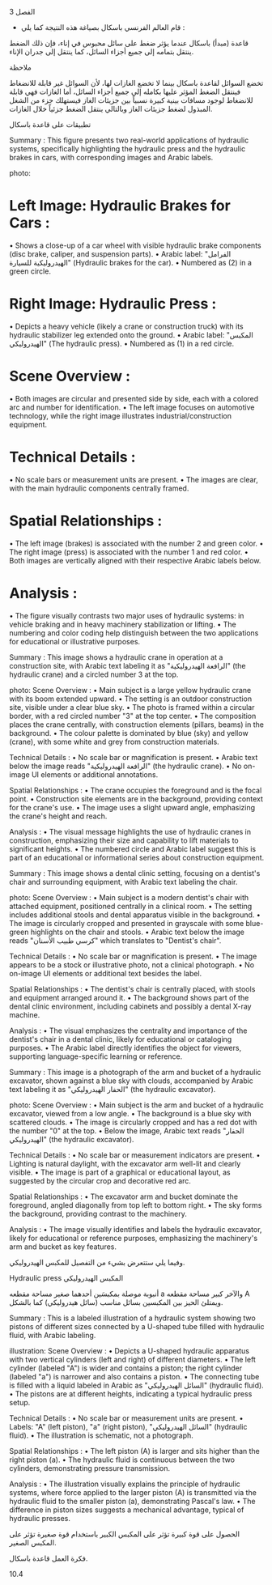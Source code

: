 3
الفصل <!-- text, from page 0 (l=0.852,t=0.033,r=0.925,b=0.074), with ID c279546c-30f8-4195-aaf2-5d3ee37abd18 -->

* قام العالم الفرنسي باسكال بصياغة هذه النتيجة كما يلي : <!-- text, from page 0 (l=0.462,t=0.087,r=0.931,b=0.113), with ID 8ef89740-6a6a-402a-b215-b303a10ee2f1 -->

قاعدة (مبدأ) باسكال
عندما يؤثر ضغط على سائل محبوس في إناء، فإن ذلك الضغط ينتقل بتمامه إلى جميع أجزاء السائل، كما ينتقل إلى جدران الإناء. <!-- text, from page 0 (l=0.071,t=0.118,r=0.928,b=0.194), with ID 873f38ee-67b7-4dc0-9d76-ed0490fdc344 -->

ملاحظة

تخضع السوائل لقاعدة باسكال بينما لا تخضع الغازات لها،
لأن السوائل غير قابلة للانضغاط فينتقل الضغط المؤثر عليها بكامله إلى جميع أجزاء السائل، أما الغازات فهي قابلة للانضغاط لوجود مسافات بينية كبيرة نسبياً بين جزيئات الغاز فيستهلك جزء من الشغل المبذول لضغط جزيئات الغاز وبالتالي ينتقل الضغط جزئياً خلال الغازات. <!-- text, from page 0 (l=0.071,t=0.208,r=0.940,b=0.345), with ID 20d062d7-ce7b-49fb-8e66-96c73ac971b3 -->

تطبيقات على قاعدة باسكال <!-- text, from page 0 (l=0.616,t=0.360,r=0.930,b=0.400), with ID e06886ca-3cff-49a8-9820-7d6353b721c5 -->

Summary : This figure presents two real-world applications of hydraulic systems, specifically highlighting the hydraulic press and the hydraulic brakes in cars, with corresponding images and Arabic labels.

photo:
# Left Image: Hydraulic Brakes for Cars :
  • Shows a close-up of a car wheel with visible hydraulic brake components (disc brake, caliper, and suspension parts).
  • Arabic label: "الفرامل الهيدروليكية للسيارة" (Hydraulic brakes for the car).
  • Numbered as (2) in a green circle.

# Right Image: Hydraulic Press :
  • Depicts a heavy vehicle (likely a crane or construction truck) with its hydraulic stabilizer leg extended onto the ground.
  • Arabic label: "المكبس الهيدروليكي" (The hydraulic press).
  • Numbered as (1) in a red circle.

# Scene Overview :
  • Both images are circular and presented side by side, each with a colored arc and number for identification.
  • The left image focuses on automotive technology, while the right image illustrates industrial/construction equipment.

# Technical Details :
  • No scale bars or measurement units are present.
  • The images are clear, with the main hydraulic components centrally framed.

# Spatial Relationships :
  • The left image (brakes) is associated with the number 2 and green color.
  • The right image (press) is associated with the number 1 and red color.
  • Both images are vertically aligned with their respective Arabic labels below.

# Analysis :
  • The figure visually contrasts two major uses of hydraulic systems: in vehicle braking and in heavy machinery stabilization or lifting.
  • The numbering and color coding help distinguish between the two applications for educational or illustrative purposes. <!-- figure, from page 0 (l=0.579,t=0.406,r=0.921,b=0.585), with ID 0677553a-8008-4f0d-8910-b8058b75252d -->

Summary : This image shows a hydraulic crane in operation at a construction site, with Arabic text labeling it as "الرافعة الهيدروليكية" (the hydraulic crane) and a circled number 3 at the top.

photo:
Scene Overview :
  • Main subject is a large yellow hydraulic crane with its boom extended upward.
  • The setting is an outdoor construction site, visible under a clear blue sky.
  • The photo is framed within a circular border, with a red circled number "3" at the top center.
  • The composition places the crane centrally, with construction elements (pillars, beams) in the background.
  • The colour palette is dominated by blue (sky) and yellow (crane), with some white and grey from construction materials.

Technical Details :
  • No scale bar or magnification is present.
  • Arabic text below the image reads "الرافعة الهيدروليكية" (the hydraulic crane).
  • No on-image UI elements or additional annotations.

Spatial Relationships :
  • The crane occupies the foreground and is the focal point.
  • Construction site elements are in the background, providing context for the crane's use.
  • The image uses a slight upward angle, emphasizing the crane's height and reach.

Analysis :
  • The visual message highlights the use of hydraulic cranes in construction, emphasizing their size and capability to lift materials to significant heights.
  • The numbered circle and Arabic label suggest this is part of an educational or informational series about construction equipment. <!-- figure, from page 0 (l=0.410,t=0.409,r=0.588,b=0.579), with ID bac14fab-7010-46bc-a054-0b50d2c516ab -->

Summary : This image shows a dental clinic setting, focusing on a dentist's chair and surrounding equipment, with Arabic text labeling the chair.

photo:
Scene Overview :
  • Main subject is a modern dentist's chair with attached equipment, positioned centrally in a clinical room.
  • The setting includes additional stools and dental apparatus visible in the background.
  • The image is circularly cropped and presented in grayscale with some blue-green highlights on the chair and stools.
  • Arabic text below the image reads "كرسي طبيب الأسنان" which translates to "Dentist's chair".

Technical Details :
  • No scale bar or magnification is present.
  • The image appears to be a stock or illustrative photo, not a clinical photograph.
  • No on-image UI elements or additional text besides the label.

Spatial Relationships :
  • The dentist's chair is centrally placed, with stools and equipment arranged around it.
  • The background shows part of the dental clinic environment, including cabinets and possibly a dental X-ray machine.

Analysis :
  • The visual emphasizes the centrality and importance of the dentist's chair in a dental clinic, likely for educational or cataloging purposes.
  • The Arabic label directly identifies the object for viewers, supporting language-specific learning or reference. <!-- figure, from page 0 (l=0.247,t=0.406,r=0.414,b=0.584), with ID ddd6109f-49eb-4ec1-9ef8-cac3a5115abf -->

Summary : This image is a photograph of the arm and bucket of a hydraulic excavator, shown against a blue sky with clouds, accompanied by Arabic text labeling it as "الحفار الهيدروليكي" (the hydraulic excavator).

photo:
Scene Overview :
  • Main subject is the arm and bucket of a hydraulic excavator, viewed from a low angle.
  • The background is a blue sky with scattered clouds.
  • The image is circularly cropped and has a red dot with the number "0" at the top.
  • Below the image, Arabic text reads "الحفار الهيدروليكي" (the hydraulic excavator).

Technical Details :
  • No scale bar or measurement indicators are present.
  • Lighting is natural daylight, with the excavator arm well-lit and clearly visible.
  • The image is part of a graphical or educational layout, as suggested by the circular crop and decorative red arc.

Spatial Relationships :
  • The excavator arm and bucket dominate the foreground, angled diagonally from top left to bottom right.
  • The sky forms the background, providing contrast to the machinery.

Analysis :
  • The image visually identifies and labels the hydraulic excavator, likely for educational or reference purposes, emphasizing the machinery's arm and bucket as key features. <!-- figure, from page 0 (l=0.071,t=0.408,r=0.253,b=0.581), with ID d81c6161-d837-48d7-aebc-89a282e4b445 -->

وفيما يلي ستتعرض بشيء من التفصيل للمكبس الهيدروليكي. <!-- text, from page 0 (l=0.438,t=0.595,r=0.931,b=0.625), with ID bf0121a9-b5b1-4707-830a-a912d9af3432 -->

Hydraulic press المكبس الهيدروليكي <!-- text, from page 0 (l=0.513,t=0.635,r=0.931,b=0.670), with ID 7d305c04-2b95-47ca-ac3d-1b1af60e97cd -->

أنبوبة موصلة بمكبسَين أحدهما صغير مساحة مقطعه a والآخر كبير مساحة مقطعه A ويمتلئ الحيز بين المكبسين بسائل مناسب (سائل هيدروليكي) كما بالشكل. <!-- text, from page 0 (l=0.405,t=0.676,r=0.949,b=0.781), with ID e0f6e274-93e9-4343-b398-c5b984a7dbd5 -->

Summary : This is a labeled illustration of a hydraulic system showing two pistons of different sizes connected by a U-shaped tube filled with hydraulic fluid, with Arabic labeling.

illustration:
Scene Overview :
  • Depicts a U-shaped hydraulic apparatus with two vertical cylinders (left and right) of different diameters.
  • The left cylinder (labeled "A") is wider and contains a piston; the right cylinder (labeled "a") is narrower and also contains a piston.
  • The connecting tube is filled with a liquid labeled in Arabic as "السائل الهيدروليكي" (hydraulic fluid).
  • The pistons are at different heights, indicating a typical hydraulic press setup.

Technical Details :
  • No scale bar or measurement units are present.
  • Labels: "A" (left piston), "a" (right piston), "السائل الهيدروليكي" (hydraulic fluid).
  • The illustration is schematic, not a photograph.

Spatial Relationships :
  • The left piston (A) is larger and sits higher than the right piston (a).
  • The hydraulic fluid is continuous between the two cylinders, demonstrating pressure transmission.

Analysis :
  • The illustration visually explains the principle of hydraulic systems, where force applied to the larger piston (A) is transmitted via the hydraulic fluid to the smaller piston (a), demonstrating Pascal's law.
  • The difference in piston sizes suggests a mechanical advantage, typical of hydraulic presses. <!-- figure, from page 0 (l=0.075,t=0.659,r=0.344,b=0.773), with ID c668acf2-6f8b-4ae6-b2b9-1e3fb2c32013 -->

الحصول على قوة كبيرة تؤثر على المكبس الكبير باستخدام قوة صغيرة تؤثر على المكبس الصغير. <!-- text, from page 0 (l=0.135,t=0.785,r=0.952,b=0.842), with ID 92ecca7c-5f8f-4b93-ac2c-477c88021b82 -->

فكرة العمل
قاعدة باسكال. <!-- text, from page 0 (l=0.752,t=0.854,r=0.947,b=0.896), with ID c390478d-f816-4e15-9a56-e8132efa4556 -->

$10.4$ <!-- marginalia, from page 0 (l=0.869,t=0.921,r=0.923,b=0.950), with ID dbe9735f-84af-44f9-a746-dedd6c8fc081 -->